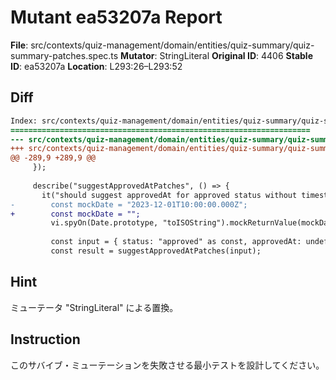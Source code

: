 # Mutant ea53207a Report

**File**: src/contexts/quiz-management/domain/entities/quiz-summary/quiz-summary-patches.spec.ts
**Mutator**: StringLiteral
**Original ID**: 4406
**Stable ID**: ea53207a
**Location**: L293:26–L293:52

## Diff

```diff
Index: src/contexts/quiz-management/domain/entities/quiz-summary/quiz-summary-patches.spec.ts
===================================================================
--- src/contexts/quiz-management/domain/entities/quiz-summary/quiz-summary-patches.spec.ts	original
+++ src/contexts/quiz-management/domain/entities/quiz-summary/quiz-summary-patches.spec.ts	mutated #4406
@@ -289,9 +289,9 @@
     });
 
     describe("suggestApprovedAtPatches", () => {
       it("should suggest approvedAt for approved status without timestamp", () => {
-        const mockDate = "2023-12-01T10:00:00.000Z";
+        const mockDate = "";
         vi.spyOn(Date.prototype, "toISOString").mockReturnValue(mockDate);
 
         const input = { status: "approved" as const, approvedAt: undefined };
         const result = suggestApprovedAtPatches(input);
```

## Hint

ミューテータ "StringLiteral" による置換。

## Instruction

このサバイブ・ミューテーションを失敗させる最小テストを設計してください。
